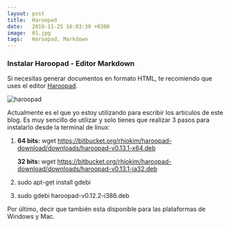 ```yaml
---
layout: post
title:  Haroopad
date:   2018-11-25 16:03:30 +0300
image:  01.jpg
tags:   Haroopad, Markdown
---
```


### Instalar Haroopad - Editor Markdown

Si necesitas generar documentos en formato HTML, te recomiendo que uses el editor [Haroopad](http://pad.haroopress.com/).

![haroopad](/assets/img/content/markdown/haroopad-editor.png)

Actualmente es el que yo estoy utilizando para escribir los articulos de este blog. Es muy sencillo de utilizar y solo tienes que realizar 3 pasos para instalarlo desde la terminal de linux:

1. **64 bits:** wget https://bitbucket.org/rhiokim/haroopad-download/downloads/haroopad-v0.13.1-x64.deb

   **32 bits:** wget https://bitbucket.org/rhiokim/haroopad-download/downloads/haroopad-v0.13.1-ia32.deb

2. sudo apt-get install gdebi

3. sudo gdebi haroopad-v0.12.2-i386.deb

Por último, decir que también esta disponible para las plataformas de Windows y Mac.
